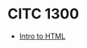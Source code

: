 # CITC 1300
 <ul>

 <li><a href="intro_to_html/index.html"target="_blank">Intro to HTML</a></li>

 </ul>
     
